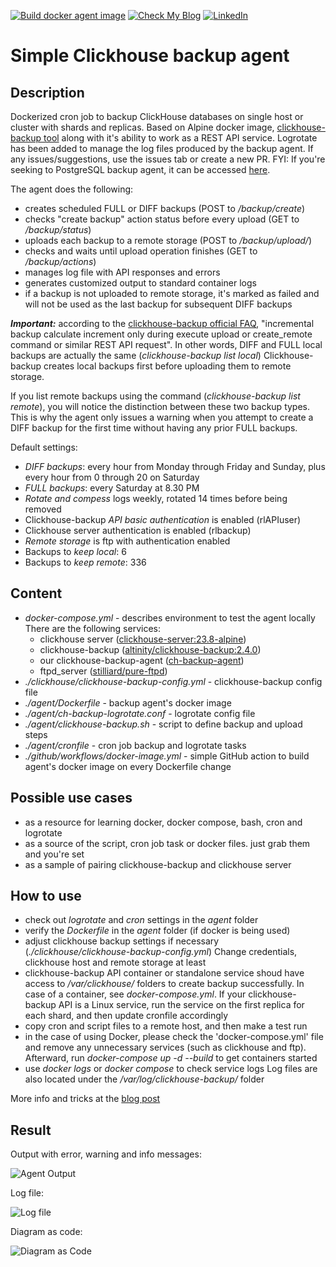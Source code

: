 [![Build docker agent image](https://github.com/rlevchenko/clickhouse-backup-agent/actions/workflows/docker-image.yml/badge.svg)](https://github.com/rlevchenko/clickhouse-backup-agent/actions/workflows/docker-image.yml)
[![Check My Blog](https://img.shields.io/badge/check-blog-post)](https://rlevchenko.com/2023/09/12/simple-clickhouse-backup-agent/)
[![LinkedIn](https://img.shields.io/twitter/follow/rlevchenko)](https://twitter.com/rlevchenko)

# Simple Clickhouse backup agent

## Description

Dockerized cron job to backup ClickHouse databases on single host or cluster with shards and replicas. Based on Alpine docker image, [clickhouse-backup tool](https://github.com/Altinity/clickhouse-backup) along with it's ability to work as a REST API service. Logrotate has been added to manage the log files produced by the backup agent. If any issues/suggestions, use the issues tab or create a new PR.
FYI: If you're seeking to PostgreSQL backup agent, it can be accessed [here](https://github.com/rlevchenko/psql-backup-agent).

The agent does the following:

- creates scheduled FULL or DIFF backups (POST  to _/backup/create_)
- checks "create backup" action status before every upload (GET to _/backup/status_)
- uploads each backup to a remote storage  (POST to _/backup/upload/_)
- checks and waits until upload operation finishes (GET to _/backup/actions_)
- manages log file with API responses and errors
- generates customized output to standard container logs
- if a backup is not uploaded to remote storage, it's marked as failed
  and will not be used as the last backup for subsequent DIFF backups

***Important:*** according to the [clickhouse-backup official FAQ](https://github.com/Altinity/clickhouse-backup/blob/master/Examples.md#how-do-incremental-backups-work-to-remote-storage), "incremental backup calculate increment only during execute upload or create_remote command or similar REST API request". In other words, DIFF and FULL local backups are actually the same (_clickhouse-backup list local_) Clickhouse-backup creates local backups first before uploading them to remote storage.

If you list remote backups using the command (_clickhouse-backup list remote_), you will notice the distinction between these two backup types. This is why the agent only issues a warning when you attempt to create a DIFF backup for the first time without having any prior FULL backups.

Default settings:

- *DIFF backups*: every hour from Monday through Friday and Sunday,
  plus every hour from 0 through 20 on Saturday
- *FULL backups*: every Saturday at 8.30 PM
- *Rotate and compess* logs weekly, rotated 14 times before being removed
- Clickhouse-backup *API basic authentication* is enabled (rlAPIuser)
- Clickhouse server authentication is enabled (rlbackup)
- *Remote storage* is ftp with authentication enabled
- Backups to *keep local*: 6
- Backups to *keep remote*: 336

## Content

- _docker-compose.yml_ - describes environment to test the agent locally
   There are the following services:
  - clickhouse server ([clickhouse-server:23.8-alpine](https://hub.docker.com/r/clickhouse/clickhouse-server))
  - clickhouse-backup ([altinity/clickhouse-backup:2.4.0](https://github.com/Altinity/clickhouse-backup))
  - our clickhouse-backup-agent ([ch-backup-agent](https://github.com/rlevchenko/clickhouse-backup-agent/blob/main/agent/Dockerfile))
  - ftpd_server ([stilliard/pure-ftpd](https://github.com/stilliard/docker-pure-ftpd))
- _./clickhouse/clickhouse-backup-config.yml_ - clickhouse-backup config file
- _./agent/Dockerfile_ - backup agent's docker image
- _./agent/ch-backup-logrotate.conf_ - logrotate config file
- _./agent/clickhouse-backup.sh_ - script to define backup and upload steps
- _./agent/cronfile_ - cron job backup and logrotate tasks
- _./github/workflows/docker-image.yml_ - simple GitHub action to build agent's docker image on every Dockerfile change

## Possible use cases

- as a resource for learning docker, docker compose, bash, cron and logrotate
- as a source of the script, cron job task or docker files. just grab them and you're set
- as a sample of pairing clickhouse-backup and clickhouse server

## How to use

- check out _logrotate_ and _cron_ settings in the _agent_ folder
- verify the _Dockerfile_ in the _agent_ folder (if docker is being used)
- adjust clickhouse backup settings if necessary (_./clickhouse/clickhouse-backup-config.yml_)
  Change credentials, clickhouse host and remote storage at least
- clickhouse-backup API container or standalone service shoud have access to _/var/clickhouse/_ folders to create backup successfully. In case of a container, see _docker-compose.yml_. If your clickhouse-backup API is a Linux service, run the service on the first replica for each shard, and then update cronfile accordingly
- copy cron and script files to a remote host, and then make a test run
- in the case of using Docker, please check the 'docker-compose.yml' file and remove any unnecessary services (such as clickhouse and ftp). Afterward, run _docker-compose up -d --build_ to get containers started
- use _docker logs <container id>_ or _docker compose <service name>_ to check service logs
  Log files are also located under the _/var/log/clickhouse-backup/_ folder

More info and tricks at the [blog post](https://rlevchenko.com/2023/09/12/simple-clickhouse-backup-agent/)

## Result

Output with error, warning and info messages:

![Agent Output](https://rlevchenko.files.wordpress.com/2023/09/first-run-w-error.jpg)

Log file:

![Log file](https://rlevchenko.files.wordpress.com/2023/09/log-file.jpg)

Diagram as code:

![Diagram as Code](https://rlevchenko.files.wordpress.com/2023/12/image-1.png)
